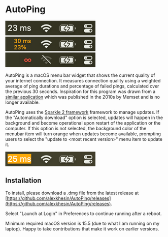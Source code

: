 # AutoPing

[![different states](assets/states.png)](https://github.com/alexkhesin/AutoPing/releases)

AutoPing is a macOS menu bar widget that shows the current quality of your internet connection.
It measures connection quality using a weighted average of ping durations and percentage of failed
pings, calculated over the previous 30 seconds. Inspiration for this program was drawn from a
[similar application](https://web.archive.org/web/20160410212547/https://itunes.apple.com/gb/app/autoping/id632347870?mt=12)
which was published in the 2010s by Memset and is no longer available.

AutoPing uses the [Sparkle 2 framework](https://sparkle-project.org/) framework to manage updates.
If the "Automatically download" option is selected, updates will happen in the background and become
operational upon restart of the application or the computer. If this option is not selected, the
background color of the menubar item will turn orange when updates become available, prompting users
to select the "update to \<most recent version\>" menu item to update it.

![when update detected](assets/updated.png)

## Installation

To install, please download a .dmg file from the latest release at [https://github.com/alexkhesin/AutoPing/releases](https://github.com/alexkhesin/AutoPing/releases).

Select "Launch at Login" in Preferences to continue running after a reboot.

Minimum required macOS version is 15.5 (due to what I am running on my laptop).
Happy to take contributions that make it work on earlier versions.








